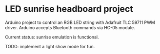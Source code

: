 # LED sunrise headboard project

Arduino project to control an RGB LED string with Adafruit TLC 59711 PWM driver. Arduino accepts Bluetooth commands via HC-05
module.

Current status: sunrise emulation is functional.

TODO: implement a light show mode for fun.